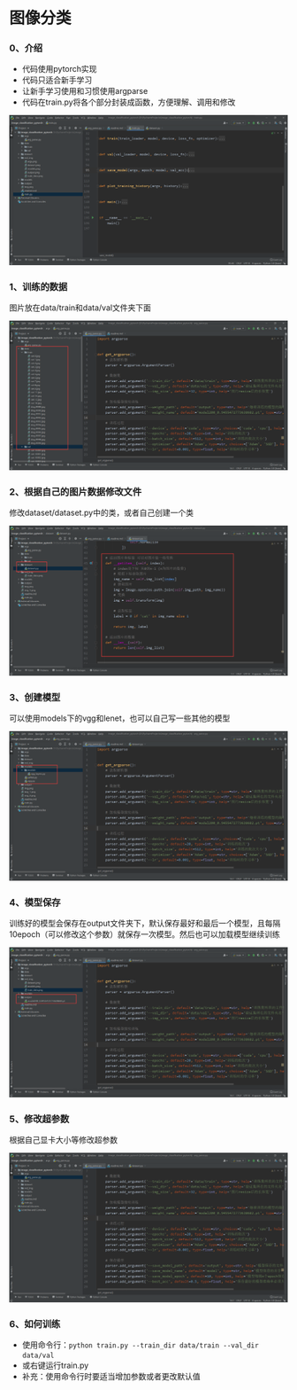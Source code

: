 # 图像分类

### 0、介绍
- 代码使用pytorch实现
- 代码只适合新手学习
- 让新手学习使用和习惯使用argparse
- 代码在train.py将各个部分封装成函数，方便理解、调用和修改

![train.png](md_img/train.png)
### 1、训练的数据
图片放在data/train和data/val文件夹下面

![train_data.png](md_img/train_data.png)
### 2、根据自己的图片数据修改文件
修改dataset/dataset.py中的类，或者自己创建一个类

![dataset.png](md_img/dataset.png)
### 3、创建模型
可以使用models下的vgg和lenet，也可以自己写一些其他的模型

![models.png](md_img/models.png)
### 4、模型保存
训练好的模型会保存在output文件夹下，默认保存最好和最后一个模型，且每隔10epoch（可以修改这个参数）就保存一次模型。然后也可以加载模型继续训练

![output.png](md_img/output.png)
### 5、修改超参数
根据自己显卡大小等修改超参数

![args.png](md_img/args.png)
### 6、如何训练
- 使用命令行：`python train.py --train_dir data/train --val_dir data/val`
- 或右键运行train.py
- 补充：使用命令行时要适当增加参数或者更改默认值